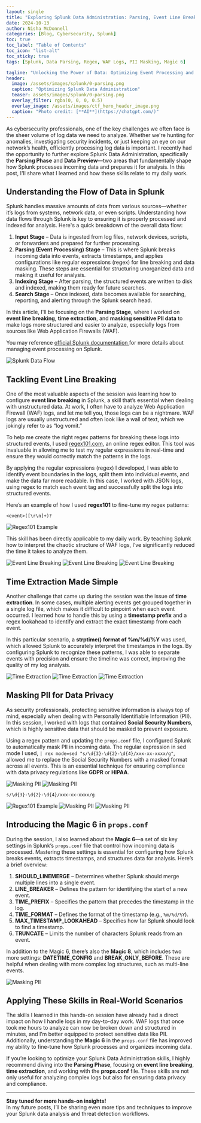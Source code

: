 ```yaml
---
layout: single
title: "Exploring Splunk Data Administration: Parsing, Event Line Breaking, and Data Privacy"
date: 2024-10-13
author: Nisha McDonnell
categories: [Blog, Cybersecurity, Splunk]
toc: true
toc_label: "Table of Contents"
toc_icon: "list-alt"
toc_sticky: true
tags: [Splunk, Data Parsing, Regex, WAF Logs, PII Masking, Magic 6]

tagline: "Unlocking the Power of Data: Optimizing Event Processing and Privacy in Splunk"
header:
  image: /assets/images/splunk/0-parsing.png
  caption: "Optimizing Splunk Data Administration"
  teaser: assets/images/splunk/0-parsing.png
  overlay_filter: rgba(0, 0, 0, 0.5)
  overlay_image: /assets/images/ctf_hero_header_image.png
  caption: "Photo credit: [**AI**](https://chatgpt.com/)"
---
```

As cybersecurity professionals, one of the key challenges we often face is the sheer volume of log data we need to analyze. Whether we're hunting for anomalies, investigating security incidents, or just keeping an eye on our network’s health, efficiently processing log data is important. I recently had the opportunity to further explore Splunk Data Administration, specifically the **Parsing Phase** and **Data Preview**—two areas that fundamentally shape how Splunk processes incoming data and prepares it for analysis. In this post, I'll share what I learned and how these skills relate to my daily work.

## Understanding the Flow of Data in Splunk

Splunk handles massive amounts of data from various sources—whether it’s logs from systems, network data, or even scripts. Understanding how data flows through Splunk is key to ensuring it is properly processed and indexed for analysis. Here's a quick breakdown of the overall data flow:

1. **Input Stage** – Data is ingested from log files, network devices, scripts, or forwarders and prepared for further processing.
2. **Parsing (Event Processing) Stage** – This is where Splunk breaks incoming data into events, extracts timestamps, and applies configurations like regular expressions (regex) for line breaking and data masking. These steps are essential for structuring unorganized data and making it useful for analysis.
3. **Indexing Stage** – After parsing, the structured events are written to disk and indexed, making them ready for future searches.
4. **Search Stage** – Once indexed, data becomes available for searching, reporting, and alerting through the Splunk search head.

In this article, I'll be focusing on the **Parsing Stage**, where I worked on **event line breaking**, **time extraction**, and **masking sensitive PII data** to make logs more structured and easier to analyze, especially logs from sources like Web Application Firewalls (WAF). 

You may reference <a href="https://docs.splunk.com/Documentation/SplunkCloud/9.2.2406/Data/Overviewofeventprocessing" >official Splunk documentation </a> for more details about managing event processing on Splunk. 


![Splunk Data Flow](/assets/images/splunk/parsing-2.png)

## Tackling Event Line Breaking

One of the most valuable aspects of the session was learning how to configure **event line breaking** in Splunk, a skill that’s essential when dealing with unstructured data. At work, I often have to analyze Web Application Firewall (WAF) logs, and let me tell you, those logs can be a nightmare. WAF logs are usually unstructured and often look like a wall of text, which we jokingly refer to as “log vomit.”

To help me create the right regex patterns for breaking these logs into structured events, I used [regex101.com](https://regex101.com), an online regex editor. This tool was invaluable in allowing me to test my regular expressions in real-time and ensure they would correctly match the patterns in the logs.

By applying the regular expressions (regex) I developed, I was able to identify event boundaries in the logs, split them into individual events, and make the data far more readable. In this case, I worked with JSON logs, using regex to match each event tag and successfully split the logs into structured events.

Here’s an example of how I used **regex101** to fine-tune my regex patterns:

```regex
<event>([\r\n]+)?
```


![Regex101 Example](/assets/images/splunk/regex-01.png)

This skill has been directly applicable to my daily work. By teaching Splunk how to interpret the chaotic structure of WAF logs, I’ve significantly reduced the time it takes to analyze them.


![Event Line Breaking](/assets/images/splunk/parsing-3.png)
![Event Line Breaking](/assets/images/splunk/parsing-4.png)
![Event Line Breaking](/assets/images/splunk/parsing-5.png)

## Time Extraction Made Simple

Another challenge that came up during the session was the issue of **time extraction**. In some cases, multiple alerting events get grouped together in a single log file, which makes it difficult to pinpoint when each event occurred. I learned how to handle this by using a **timestamp prefix** and a regex lookahead to identify and extract the exact timestamp from each event.

In this particular scenario, a **strptime() format of %m/%d/%Y** was used, which allowed Splunk to accurately interpret the timestamps in the logs. By configuring Splunk to recognize these patterns, I was able to separate events with precision and ensure the timeline was correct, improving the quality of my log analysis.


![Time Extraction](/assets/images/splunk/parsing-6.png)
![Time Extraction](/assets/images/splunk/parsing-7.png)
![Time Extraction](/assets/images/splunk/parsing-8.png)

## Masking PII for Data Privacy

As security professionals, protecting sensitive information is always top of mind, especially when dealing with Personally Identifiable Information (PII). In this session, I worked with logs that contained **Social Security Numbers**, which is highly sensitive data that should be masked to prevent exposure.

Using a regex pattern and updating the `props.conf` file, I configured Splunk to automatically mask PII in incoming data. The regular expression in sed mode I used, `| rex mode=sed "s/\d{3}-\d{2}-\d{4}/xxx-xx-xxxx/g"`, allowed me to replace the Social Security Numbers with a masked format across all events. This is an essential technique for ensuring compliance with data privacy regulations like **GDPR** or **HIPAA**.


![Masking PII](/assets/images/splunk/parsing-9.png)
![Masking PII](/assets/images/splunk/parsing-10.png)

```regex
s/\d{3}-\d{2}-\d{4}/xxx-xx-xxxx/g
```

![Regex101 Example](/assets/images/splunk/regex-02.png)
![Masking PII](/assets/images/splunk/parsing-11.png)
![Masking PII](/assets/images/splunk/parsing-12.png)


## Introducing the Magic 6 in `props.conf`

During the session, I also learned about the **Magic 6**—a set of six key settings in Splunk’s `props.conf` file that control how incoming data is processed. Mastering these settings is essential for configuring how Splunk breaks events, extracts timestamps, and structures data for analysis. Here’s a brief overview:

1. **SHOULD_LINEMERGE** – Determines whether Splunk should merge multiple lines into a single event.
2. **LINE_BREAKER** – Defines the pattern for identifying the start of a new event.
3. **TIME_PREFIX** – Specifies the pattern that precedes the timestamp in the log.
4. **TIME_FORMAT** – Defines the format of the timestamp (e.g., `%m/%d/%Y`).
5. **MAX_TIMESTAMP_LOOKAHEAD** – Specifies how far Splunk should look to find a timestamp.
6. **TRUNCATE** – Limits the number of characters Splunk reads from an event.

In addition to the Magic 6, there’s also the **Magic 8**, which includes two more settings: **DATETIME_CONFIG** and **BREAK_ONLY_BEFORE**. These are helpful when dealing with more complex log structures, such as multi-line events.

![Masking PII](/assets/images/splunk/parsing-13.png)

## Applying These Skills in Real-World Scenarios

The skills I learned in this hands-on session have already had a direct impact on how I handle logs in my day-to-day work. WAF logs that once took me hours to analyze can now be broken down and structured in minutes, and I’m better equipped to protect sensitive data like PII. Additionally, understanding the **Magic 6** in the `props.conf` file has improved my ability to fine-tune how Splunk processes and organizes incoming data.

If you’re looking to optimize your Splunk Data Administration skills, I highly recommend diving into the **Parsing Phase**, focusing on **event line breaking**, **time extraction**, and working with the **props.conf** file. These skills are not only useful for analyzing complex logs but also for ensuring data privacy and compliance.

---

**Stay tuned for more hands-on insights!**  
In my future posts, I’ll be sharing even more tips and techniques to improve your Splunk data analysis and threat detection workflows.
